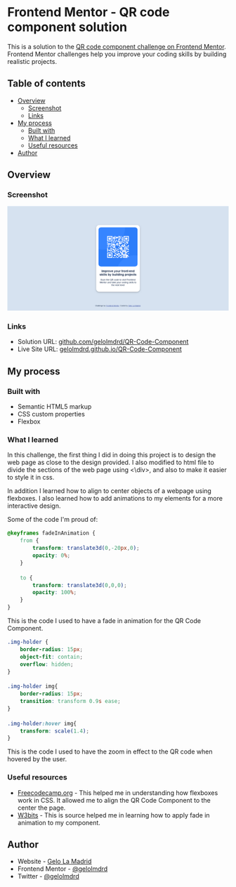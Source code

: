 # Frontend Mentor - QR code component solution

This is a solution to the [QR code component challenge on Frontend Mentor](https://www.frontendmentor.io/challenges/qr-code-component-iux_sIO_H). Frontend Mentor challenges help you improve your coding skills by building realistic projects. 

## Table of contents

- [Overview](#overview)
  - [Screenshot](#screenshot)
  - [Links](#links)
- [My process](#my-process)
  - [Built with](#built-with)
  - [What I learned](#what-i-learned)
  - [Useful resources](#useful-resources)
- [Author](#author)


## Overview

### Screenshot

![](./screenshot1.png)

### Links

- Solution URL: [github.com/gelolmdrd/QR-Code-Component](https://github.com/gelolmdrd/QR-Code-Component)
- Live Site URL: [gelolmdrd.github.io/QR-Code-Component](https://gelolmdrd.github.io/QR-Code-Component)

## My process

### Built with

- Semantic HTML5 markup
- CSS custom properties
- Flexbox


### What I learned

In this challenge, the first thing I did in doing this project is to design the web page as close to the design provided. I also modified to html file to divide the sections of the web page using <\div\>, and also to make it easier to style it in css.

In addition I learned how to align to center objects of a webpage using flexboxes. I also learned how to add animations to my elements for a more interactive design. 

Some of the code I'm proud of:

```css
@keyframes fadeInAnimation {
    from {
        transform: translate3d(0,-20px,0);
        opacity: 0%;
    }

    to {
        transform: translate3d(0,0,0);
        opacity: 100%;
    }
}
```
This is the code I used to have a fade in animation for the QR Code Component.

```css
.img-holder {
    border-radius: 15px;
    object-fit: contain;
    overflow: hidden;
}

.img-holder img{
    border-radius: 15px;
    transition: transform 0.9s ease;
}

.img-holder:hover img{
    transform: scale(1.4);
}
```
This is the code I used to have the zoom in effect to the QR code when hovered by the user.


### Useful resources

- [Freecodecamp.org](https://www.freecodecamp.org/news/how-to-center-anything-with-css-align-a-div-text-and-more/) - This helped me in understanding how flexboxes work in CSS. It allowed me to align the QR Code Component to the center the page.
- [W3bits](https://w3bits.com/css-image-hover-zoom/) - This is source helped me in learning how to apply fade in animation to my component.


## Author

- Website - [Gelo La Madrid](https://github.com/gelolmdrd)
- Frontend Mentor - [@gelolmdrd](https://www.frontendmentor.io/profile/gelolmdrd)
- Twitter - [@gelolmdrd](https://www.twitter.com/yourusername)


